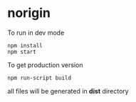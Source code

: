 # norigin
To run in dev mode
```
npm install
npm start
```
To get production version
```
npm run-script build
```
all files will be generated in **dist** directory


